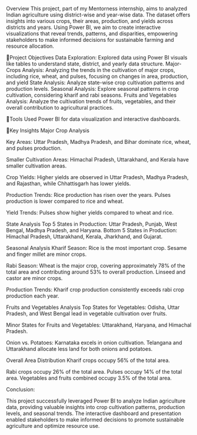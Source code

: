 Overview
This project, part of my Mentorness internship, aims to analyzed Indian agriculture using district-wise and year-wise data. The dataset offers insights into various crops, their areas, production, and yields across districts and years. Using Power BI, we aim to create interactive visualizations that reveal trends, patterns, and disparities, empowering stakeholders to make informed decisions for sustainable farming and resource allocation.

📌Project Objectives
Data Exploration: Explored data using Power BI visuals like tables to understand state, district, and yearly data structure.
Major-Crops Analysis: Analyzing the trends in the cultivation of major crops, including rice, wheat, and pulses, focusing on changes in area, production, and yield
State Analysis: Analyze state-wise crop cultivation patterns and production levels.
Seasonal Analysis: Explore seasonal patterns in crop cultivation, considering kharif and rabi seasons.
Fruits and Vegetables Analysis: Analyze the cultivation trends of fruits, vegetables, and their overall contribution to agricultural practices.

📌Tools Used
Power BI for data visualization and interactive dashboards.

📌Key Insights
Major Crop Analysis

Key Areas: Uttar Pradesh, Madhya Pradesh, and Bihar dominate rice, wheat, and pulses production.

Smaller Cultivation Areas: Himachal Pradesh, Uttarakhand, and Kerala have smaller cultivation areas.

Crop Yields: Higher yields are observed in Uttar Pradesh, Madhya Pradesh, and Rajasthan, while Chhattisgarh has lower yields.

Production Trends:
Rice production has risen over the years.
Pulses production is lower compared to rice and wheat.

Yield Trends:
Pulses show higher yields compared to wheat and rice.

State Analysis
Top 5 States in Production: Uttar Pradesh, Punjab, West Bengal, Madhya Pradesh, and Haryana.
Bottom 5 States in Production: Himachal Pradesh, Uttarakhand, Kerala, Jharkhand, and Gujarat.

Seasonal Analysis
Kharif Season:
Rice is the most important crop.
Sesame and finger millet are minor crops.

Rabi Season:
Wheat is the major crop, covering approximately 78% of the total area and contributing around 53% to overall production.
Linseed and castor are minor crops.

Production Trends:
Kharif crop production consistently exceeds rabi crop production each year.

Fruits and Vegetables Analysis
Top States for Vegetables: Odisha, Uttar Pradesh, and West Bengal lead in vegetable cultivation over fruits.

Minor States for Fruits and Vegetables: Uttarakhand, Haryana, and Himachal Pradesh.

Onion vs. Potatoes:
Karnataka excels in onion cultivation.
Telangana and Uttarakhand allocate less land for both onions and potatoes.

Overall Area Distribution
Kharif crops occupy 56% of the total area.

Rabi crops occupy 26% of the total area.
Pulses occupy 14% of the total area.
Vegetables and fruits combined occupy 3.5% of the total area.

Conclusion:

This project successfully leveraged Power BI to analyze Indian agriculture data, providing valuable insights into crop cultivation patterns, production levels, and seasonal trends. The interactive dashboard and presentation enabled stakeholders to make informed decisions to promote sustainable agriculture and optimize resource use.
